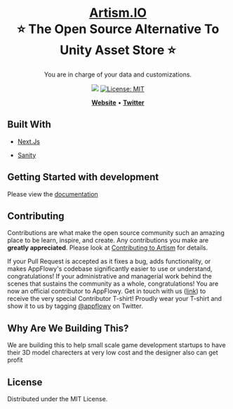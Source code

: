 <h1 align="center" style="border-bottom: none">
    <b>
        <a href="https://artism.vercel.app/">Artism.IO</a><br>
    </b>
    ⭐️  The Open Source Alternative To Unity Asset Store  ⭐️ <br>
</h1>

<p align="center">
You are in charge of your data and customizations.
</p>

<p align="center">
<a href="https://github.com/Nababratadeb-NITA/Artism"><img src="https://img.shields.io/github/forks/Nababratadeb-NITA/Artism.svg"></a>
<a href="https://opensource.org/licenses/MIT"><img src="https://img.shields.io/badge/license-MIT-purple.svg" alt="License: MIT"></a>

</p>

<p align="center">
    <a href="https://artism.vercel.app/"><b>Website</b></a> •
    <a href="https://twitter.com/NababrataNFT"><b>Twitter</b></a>
</p>

## Built With

* [Next.Js](https://nextjs.org/)

* [Sanity](https://www.sanity.io/)

## Getting Started with development
Please view the [documentation](https://nextjs.org/) 


## Contributing

Contributions are what make the open source community such an amazing place to be learn, inspire, and create. Any contributions you make are **greatly appreciated**. Please look at [Contributing to Artism](https://artism.vercel.app/) for details.

If your Pull Request is accepted as it fixes a bug, adds functionality, or makes AppFlowy's codebase significantly easier to use or understand, congratulations! If your administrative and managerial work behind the scenes that sustains the community as a whole, congratulations! You are now an official contributor to AppFlowy. Get in touch with us ([link](https://artism.vercel.app/)) to receive the very special Contributor T-shirt!
Proudly wear your T-shirt and show it to us by tagging [@appflowy](https://twitter.com/NababrataNFT) on Twitter.


<!-- ## Join the community to build AppFlowy together!
<a href="https://github.com/AppFlowy-IO/AppFlowy/graphs/contributors">
  <img src="https://contrib.rocks/image?repo=AppFlowy-IO/AppFlowy" />
</a> -->

## Why Are We Building This?

We are building this to help small scale game development startups to have their 3D model charecters at very low cost and the designer also can get profit 

## License

Distributed under the MIT License.
